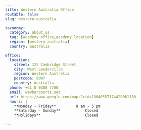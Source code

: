 ```yaml
---
title: Western Australia Office
routable: false
slug: western-australia

taxonomy:
  category: about_us
  tag: [academy office,academy location]
  region: [western australia]
  country: australia

office:
  location:
    street: 125 Cambridge Street
    city: West Leederville
    region: Western Australia
    postcode: 6007
    country: Australia
  phone: +61 8 9388 7700
  email: wa@harcourts.net
  url: https://www.google.com/maps?cid=18040557174428061180
  hours: |
    **Monday - Friday**			9 am - 5 pm  
    **Saturday - Sunday**			Closed  
    **Holidays**					Closed

---
```

